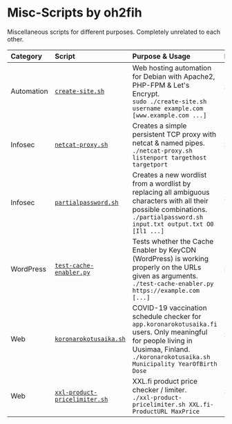 # Misc-Scripts by oh2fih

Miscellaneous scripts for different purposes. Completely unrelated to each other.

| Category | Script | Purpose & Usage| Language |
|:---|:---|:---|:---|
| Automation | [`create-site.sh`](create-site.sh) | Web hosting automation for Debian with Apache2, PHP-FPM & Let's Encrypt. <br> `sudo ./create-site.sh username example.com [www.example.com ...]` | Shell (bash) |
| Infosec | [`netcat-proxy.sh`](netcat-proxy.sh) | Creates a simple persistent TCP proxy with netcat & named pipes. <br> `./netcat-proxy.sh listenport targethost targetport` | Shell (sh) |
| Infosec | [`partialpassword.sh`](partialpassword.sh) | Creates a new wordlist from a wordlist by replacing all ambiguous characters with all their possible combinations. <br> `./partialpassword.sh input.txt output.txt O0 [Il1 ...]` | Shell (bash) |
| WordPress | [`test-cache-enabler.py`](test-cache-enabler.py) | Tests whether the Cache Enabler by KeyCDN (WordPress) is working properly on the URLs given as arguments. <br> `./test-cache-enabler.py https://example.com [...]` | Python 3 |
| Web | [`koronarokotusaika.sh`](koronarokotusaika.sh) | COVID-19 vaccination schedule checker for `app.koronarokotusaika.fi` users. Only meaningful for people living in Uusimaa, Finland. <br> `./koronarokotusaika.sh Municipality YearOfBirth Dose` | Shell (bash) |
| Web | [`xxl-product-pricelimiter.sh`](xxl-product-pricelimiter.sh) | XXL.fi product price checker / limiter. <br> `./xxl-product-pricelimiter.sh XXL.fi-ProductURL MaxPrice` | Shell (bash) |
